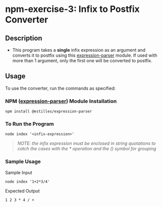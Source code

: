 # npm-exercise-3: Infix to Postfix Converter

## Description
- This program takes a **single** infix expression as an argument and converts it to postfix using this [expression-parser](https://www.npmjs.com/package/@estilles/expression-parser) module. If used with more than 1 argument, only the first one will be converted to postfix.

## Usage
To use the converter, run the commands as specified:
### NPM ([expression-parser](https://www.npmjs.com/package/@estilles/expression-parser)) Module Installation
```
npm install @estilles/expression-parser
```

### To Run the Program
```
node index '<infix-expression>'
```

> _NOTE: the infix expression must be enclosed in string quotations to catch the cases with the * operation and the () symbol for grouping_

### Sample Usage
Sample Input
```
node index '1+2*3/4'
```
Expected Output
```
1 2 3 * 4 / +
```
